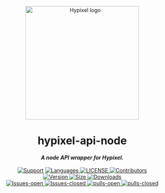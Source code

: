 <p align="center" style="text-align: center;"><img src="https://api.hypixel.net/assets/images/logo.png" width="300" alt="Hypixel logo"/></p>

<div align="center">
        <h1> hypixel-api-node </h1>
    <strong> <i>A node API wrapper for Hypixel.</i></strong>
  <br>
  <br>
  <a href="https://discord.gg/SPwjmyN">
    <img src="https://img.shields.io/discord/703759069130784768?color=Blue&label=Support&logo=Discord&style=for-the-badge" alt="Support"></a>
  
<a href="https://github.com/fqriss/hypixel-api-node">
  <img src="https://img.shields.io/github/languages/top/fqriss/hypixel-api-node?color=blue&label=Javascript&logo=javascript&style=for-the-badge" alt="Languages">
</a>

<a href="https://github.com/fqriss/hypixel-api-node/blob/master/LICENSE">
        <img src="https://img.shields.io/github/license/fqriss/hypixel-api-node?color=blue&label=License&style=for-the-badge" alt="LICENSE">
</a>

<a href="https://github.com/fqriss/hypixel-api-node/contributors">
        <img src="https://img.shields.io/github/contributors/fqriss/hypixel-api-node?color=blue&logo=github&logoColor=green&style=for-the-badge" alt="Contributors">
</a>        
<br>
<a href="https://npmjs.com/package/hypixel-api-node">
        <img src="https://img.shields.io/npm/v/hypixel-api-node?color=red&logo=npm&style=for-the-badge" alt="Version">
</a>

<a href="https://npmjs.com/package/hypixel-api-node">
        <img src="https://img.shields.io/bundlephobia/min/hypixel-api-node?color=red&label=SIZE&logo=npm&style=for-the-badge" alt="Size">
</a>

<a href="https://npmjs.com/package/hypixel-api-node">
        <img src="https://img.shields.io/npm/dw/hypixel-api-node?color=red&label=DOWNLOADS&logo=npm&style=for-the-badge" alt="Downloads">
</a>

<br>
<a href="https://github.com/fqriss/hypixel-api-node/issues">
        <img src="https://img.shields.io/github/issues/fqriss/hypixel-api-node?color=red&logo=github&style=for-the-badge" alt="Issues-open">
</a>

<a href="https://github.com/fqriss/hypixel-api-node/issues?q=is%3Aissue+is%3Aclosed">
        <img src="https://img.shields.io/github/issues-closed/fqriss/hypixel-api-node?color=yellow&logo=github&style=for-the-badge" alt="Issues-closed">
</a>

<a href="https://github.com/NovelCOVID/API/pulls">
        <img src="https://img.shields.io/github/issues-pr/fqriss/hypixel-api-node?logo=github&style=for-the-badge" alt="pulls-open">
</a>

<a href="https://github.com/fqriss/hypixel-api-node/pulls?q=is%3Apr+is%3Aclosed">
        <img src="https://img.shields.io/github/issues-pr-closed/fqriss/hypixel-api-node?color=yellow&logo=github&style=for-the-badge" alt="pulls-closed">
</a>
</div>
